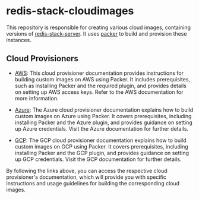 # redis-stack-cloudimages

This repository is responsible for creating various cloud images, containing versions of [redis-stack-server](https://github.com/redis-stack/redis-stack). It uses [packer](https://www.packer.io/) to build and provision these instances.

## Cloud Provisioners

- [AWS](aws/README.MD): This cloud provisioner documentation provides instructions for building custom images on AWS using Packer. It includes prerequisites, such as installing Packer and the required plugin, and provides details on setting up AWS access keys. Refer to the AWS documentation for more information.

- [Azure](azure/README.MD): The Azure cloud provisioner documentation explains how to build custom images on Azure using Packer. It covers prerequisites, including installing Packer and the Azure plugin, and provides guidance on setting up Azure credentials. Visit the Azure documentation for further details.

- [GCP](gcp/README.MD): The GCP cloud provisioner documentation explains how to build custom images on GCP using Packer. It covers prerequisites, including installing Packer and the GCP plugin, and provides guidance on setting up GCP credentials. Visit the GCP documentation for further details.

By following the links above, you can access the respective cloud provisioner's documentation, which will provide you with specific instructions and usage guidelines for building the corresponding cloud images.